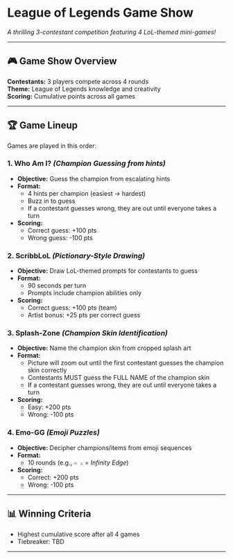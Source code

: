 # League of Legends Game Show  
*A thrilling 3-contestant competition featuring 4 LoL-themed mini-games!*  

---

## 🎮 **Game Show Overview**  
**Contestants:** 3 players compete across 4 rounds  
**Theme:** League of Legends knowledge and creativity   
**Scoring:** Cumulative points across all games  

---

## 🏆 **Game Lineup**  
Games are played in this order:  

### 1. **Who Am I?** *(Champion Guessing from hints)*  
- **Objective:** Guess the champion from escalating hints  
- **Format:**  
  - 4 hints per champion (easiest → hardest)  
  - Buzz in to guess
  - If a contestant guesses wrong, they are out until everyone takes a turn 
- **Scoring:**  
  - Correct guess: +100 pts  
  - Wrong guess: -100 pts  

### 2. **ScribbLoL** *(Pictionary-Style Drawing)*  
- **Objective:** Draw LoL-themed prompts for contestants to guess  
- **Format:**  
  - 90 seconds per turn  
  - Prompts include champion abilities only  
- **Scoring:**  
  - Correct guess: +100 pts (team)  
  - Artist bonus: +25 pts per correct guess  

### 3. **Splash-Zone** *(Champion Skin Identification)*  
- **Objective:** Name the champion skin from cropped splash art  
- **Format:**    
  - Picture will zoom out until the first contestant guesses the champion skin correctly
  - Contestants MUST guess the FULL NAME of the champion skin
  - If a contestant guesses wrong, they are out until everyone takes a turn  
- **Scoring:**  
  - Easy: +200 pts    
  - Wrong: -100 pts  

### 4. **Emo-GG** *(Emoji Puzzles)*  
- **Objective:** Decipher champions/items from emoji sequences  
- **Format:**  
  - 10 rounds (e.g., `♾️ ⚔️` = *Infinity Edge*)
- **Scoring:**  
  - Correct: +200 pts  
  - Wrong: -100 pts  

---

## 📊 **Winning Criteria**  
- Highest cumulative score after all 4 games  
- Tiebreaker: TBD 

---
  
